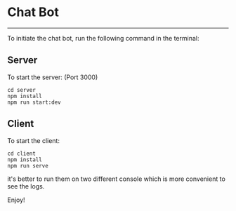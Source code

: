# Chat Bot
____________________

To initiate the chat bot, run the following command in the terminal:

## Server

To start the server: (Port 3000)
```
cd server
npm install
npm run start:dev

```

## Client

To start the client:
```
cd client
npm install
npm run serve
```

it's better to run them on two different console which is more convenient to see the logs.

Enjoy!


